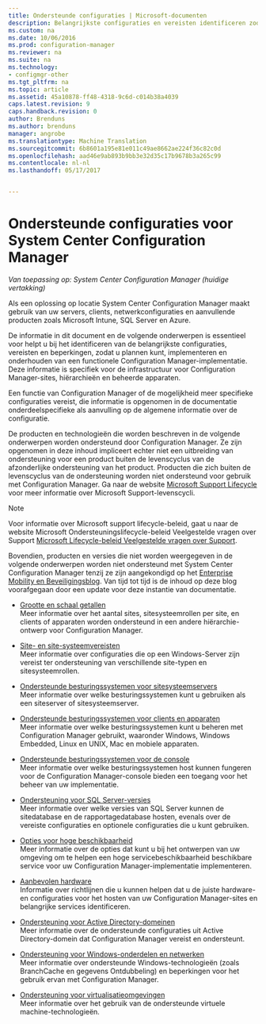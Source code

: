 ```yaml
---
title: Ondersteunde configuraties | Microsoft-documenten
description: Belangrijkste configuraties en vereisten identificeren zodat u kunt plannen, implementeren en onderhouden van een functionele System Center Configuration Manager-implementatie.
ms.custom: na
ms.date: 10/06/2016
ms.prod: configuration-manager
ms.reviewer: na
ms.suite: na
ms.technology:
- configmgr-other
ms.tgt_pltfrm: na
ms.topic: article
ms.assetid: 45a10878-ff48-4318-9c6d-c014b38a4039
caps.latest.revision: 9
caps.handback.revision: 0
author: Brenduns
ms.author: brenduns
manager: angrobe
ms.translationtype: Machine Translation
ms.sourcegitcommit: 6b8601a195e81e011c49ae8662ae224f36c82c0d
ms.openlocfilehash: aad46e9ab893b9bb3e32d35c17b9678b3a265c99
ms.contentlocale: nl-nl
ms.lasthandoff: 05/17/2017


---
```

# <a name="supported-configurations-for-system-center-configuration-manager"></a>Ondersteunde configuraties voor System Center Configuration Manager

*Van toepassing op: System Center Configuration Manager (huidige vertakking)*

Als een oplossing op locatie System Center Configuration Manager maakt gebruik van uw servers, clients, netwerkconfiguraties en aanvullende producten zoals Microsoft Intune, SQL Server en Azure.

De informatie in dit document en de volgende onderwerpen is essentieel voor helpt u bij het identificeren van de belangrijkste configuraties, vereisten en beperkingen, zodat u plannen kunt, implementeren en onderhouden van een functionele Configuration Manager-implementatie.  Deze informatie is specifiek voor de infrastructuur voor Configuration Manager-sites, hiërarchieën en beheerde apparaten.

Een functie van Configuration Manager of de mogelijkheid meer specifieke configuraties vereist, die informatie is opgenomen in de documentatie onderdeelspecifieke als aanvulling op de algemene informatie over de configuratie.  

 De producten en technologieën die worden beschreven in de volgende onderwerpen worden ondersteund door Configuration Manager. Ze zijn opgenomen in deze inhoud impliceert echter niet een uitbreiding van ondersteuning voor een product buiten de levenscyclus van de afzonderlijke ondersteuning van het product. Producten die zich buiten de levenscyclus van de ondersteuning worden niet ondersteund voor gebruik met Configuration Manager. Ga naar de website [Microsoft Support Lifecycle](http://go.microsoft.com/fwlink/p/?LinkId=208270) voor meer informatie over Microsoft Support-levenscycli.  

> [!NOTE]  
>  Voor informatie over Microsoft support lifecycle-beleid, gaat u naar de website Microsoft Ondersteuningslifecycle-beleid Veelgestelde vragen over Support [Microsoft Lifecycle-beleid Veelgestelde vragen over Support](http://go.microsoft.com/fwlink/p/?LinkId=31976).  

 Bovendien, producten en versies die niet worden weergegeven in de volgende onderwerpen worden niet ondersteund met System Center Configuration Manager tenzij ze zijn aangekondigd op het [Enterprise Mobility en Beveiligingsblog](https://blogs.technet.microsoft.com/enterprisemobility/).  Van tijd tot tijd is de inhoud op deze blog voorafgegaan door een update voor deze instantie van documentatie.


-  [Grootte en schaal getallen](../../../core/plan-design/configs/size-and-scale-numbers.md)  
Meer informatie over het aantal sites, sitesysteemrollen per site, en clients of apparaten worden ondersteund in een andere hiërarchie-ontwerp voor Configuration Manager.

-  [Site- en site-systeemvereisten](../../../core/plan-design/configs/site-and-site-system-prerequisites.md)  
Meer informatie over configuraties die op een Windows-Server zijn vereist ter ondersteuning van verschillende site-typen en sitesysteemrollen.

-  [Ondersteunde besturingssystemen voor sitesysteemservers](../../../core/plan-design/configs/supported-operating-systems-for-site-system-servers.md)  
Meer informatie over welke besturingssystemen kunt u gebruiken als een siteserver of sitesysteemserver.

-  [Ondersteunde besturingssystemen voor clients en apparaten](../../../core/plan-design/configs/supported-operating-systems-for-clients-and-devices.md)  
Meer informatie over welke besturingssystemen kunt u beheren met Configuration Manager gebruikt, waaronder Windows, Windows Embedded, Linux en UNIX, Mac en mobiele apparaten.

-  [Ondersteunde besturingssystemen voor de console](../../../core/plan-design/configs/supported-operating-systems-consoles.md)  
Meer informatie over welke besturingssystemen host kunnen fungeren voor de Configuration Manager-console bieden een toegang voor het beheer van uw implementatie.  

-  [Ondersteuning voor SQL Server-versies](../../../core/plan-design/configs/support-for-sql-server-versions.md)  
Meer informatie over welke versies van SQL Server kunnen de sitedatabase en de rapportagedatabase hosten, evenals over de vereiste configuraties en optionele configuraties die u kunt gebruiken.

-  [Opties voor hoge beschikbaarheid](../../../protect/understand/high-availability-options.md)  
Meer informatie over de opties dat kunt u bij het ontwerpen van uw omgeving om te helpen een hoge servicebeschikbaarheid beschikbare service voor uw Configuration Manager-implementatie implementeren.

-  [Aanbevolen hardware](../../../core/plan-design/configs/recommended-hardware.md)  
Informatie over richtlijnen die u kunnen helpen dat u de juiste hardware- en configuraties voor het hosten van uw Configuration Manager-sites en belangrijke services identificeren.

-  [Ondersteuning voor Active Directory-domeinen](../../../core/plan-design/configs/support-for-active-directory-domains.md)  
Meer informatie over de ondersteunde configuraties uit Active Directory-domein dat Configuration Manager vereist en ondersteunt.

-  [Ondersteuning voor Windows-onderdelen en netwerken](../../../core/plan-design/configs/support-for-windows-features-and-networks.md)  
Meer informatie over ondersteunde Windows-technologieën (zoals BranchCache en gegevens Ontdubbeling) en beperkingen voor het gebruik ervan met Configuration Manager.

-  [Ondersteuning voor virtualisatieomgevingen](../../../core/plan-design/configs/support-for-virtualization-environments.md)  
Meer informatie over het gebruik van de ondersteunde virtuele machine-technologieën.

